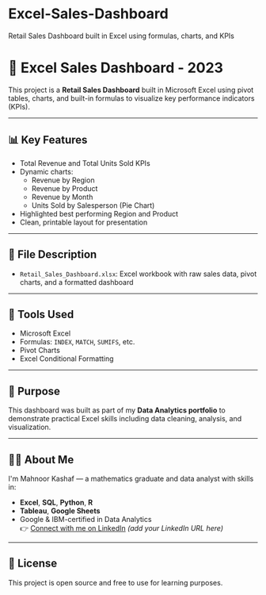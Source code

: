 # Excel-Sales-Dashboard
Retail Sales Dashboard built in Excel using formulas, charts, and KPIs
# 🧾 Excel Sales Dashboard - 2023

This project is a **Retail Sales Dashboard** built in Microsoft Excel using pivot tables, charts, and built-in formulas to visualize key performance indicators (KPIs).

---

## 📊 Key Features
- Total Revenue and Total Units Sold KPIs
- Dynamic charts:
  - Revenue by Region
  - Revenue by Product
  - Revenue by Month
  - Units Sold by Salesperson (Pie Chart)
- Highlighted best performing Region and Product
- Clean, printable layout for presentation

---

## 📁 File Description
- `Retail_Sales_Dashboard.xlsx`: Excel workbook with raw sales data, pivot charts, and a formatted dashboard

---

## 🔧 Tools Used
- Microsoft Excel
- Formulas: `INDEX`, `MATCH`, `SUMIFS`, etc.
- Pivot Charts
- Excel Conditional Formatting

---

## 🎯 Purpose
This dashboard was built as part of my **Data Analytics portfolio** to demonstrate practical Excel skills including data cleaning, analysis, and visualization.

---

## 🙋‍♀️ About Me
I'm Mahnoor Kashaf — a mathematics graduate and data analyst with skills in:
- **Excel**, **SQL**, **Python**, **R**
- **Tableau**, **Google Sheets**
- Google & IBM-certified in Data Analytics  
👉 [Connect with me on LinkedIn](#) *(add your LinkedIn URL here)*

---

## 📌 License
This project is open source and free to use for learning purposes.
